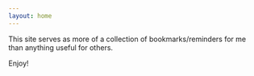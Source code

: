```yaml
---
layout: home
---
```

This site serves as more of a collection of bookmarks/reminders for me than anything useful for others.

Enjoy!
